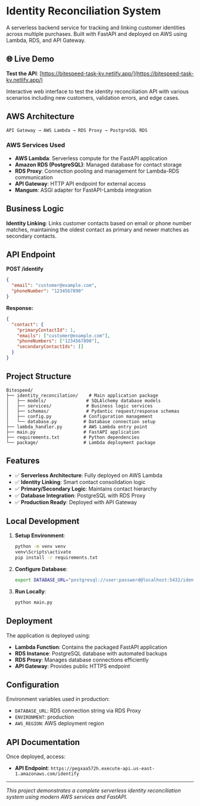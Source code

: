 # Identity Reconciliation System

A serverless backend service for tracking and linking customer identities across multiple purchases. Built with FastAPI and deployed on AWS using Lambda, RDS, and API Gateway.

## 🌐 Live Demo

**Test the API**: [https://bitespeed-task-kv.netlify.app/](https://bitespeed-task-kv.netlify.app/)

Interactive web interface to test the identity reconciliation API with various scenarios including new customers, validation errors, and edge cases.

## AWS Architecture

```
API Gateway → AWS Lambda → RDS Proxy → PostgreSQL RDS
```

### AWS Services Used
- **AWS Lambda**: Serverless compute for the FastAPI application
- **Amazon RDS (PostgreSQL)**: Managed database for contact storage
- **RDS Proxy**: Connection pooling and management for Lambda-RDS communication
- **API Gateway**: HTTP API endpoint for external access
- **Mangum**: ASGI adapter for FastAPI-Lambda integration

## Business Logic

**Identity Linking**: Links customer contacts based on email or phone number matches, maintaining the oldest contact as primary and newer matches as secondary contacts.

## API Endpoint

**POST /identify**

```json
{
  "email": "customer@example.com",
  "phoneNumber": "1234567890"
}
```

**Response:**
```json
{
  "contact": {
    "primaryContactId": 1,
    "emails": ["customer@example.com"],
    "phoneNumbers": ["1234567890"],
    "secondaryContactIds": []
  }
}
```

## Project Structure

```
Bitespeed/
├── identity_reconcilation/    # Main application package
│   ├── models/               # SQLAlchemy database models
│   ├── services/             # Business logic services
│   ├── schemas/              # Pydantic request/response schemas
│   ├── config.py            # Configuration management
│   └── database.py          # Database connection setup
├── lambda_handler.py        # AWS Lambda entry point
├── main.py                  # FastAPI application
├── requirements.txt         # Python dependencies
└── package/                 # Lambda deployment package
```

## Features

- ✅ **Serverless Architecture**: Fully deployed on AWS Lambda
- ✅ **Identity Linking**: Smart contact consolidation logic
- ✅ **Primary/Secondary Logic**: Maintains contact hierarchy
- ✅ **Database Integration**: PostgreSQL with RDS Proxy
- ✅ **Production Ready**: Deployed with API Gateway

## Local Development

1. **Setup Environment**:
   ```bash
   python -m venv venv
   venv\Scripts\activate
   pip install -r requirements.txt
   ```

2. **Configure Database**:
   ```bash
   export DATABASE_URL="postgresql://user:password@localhost:5432/identity_db"
   ```

3. **Run Locally**:
   ```bash
   python main.py
   ```

## Deployment

The application is deployed using:
- **Lambda Function**: Contains the packaged FastAPI application
- **RDS Instance**: PostgreSQL database with automated backups
- **RDS Proxy**: Manages database connections efficiently
- **API Gateway**: Provides public HTTPS endpoint

## Configuration

Environment variables used in production:
- `DATABASE_URL`: RDS connection string via RDS Proxy
- `ENVIRONMENT`: production
- `AWS_REGION`: AWS deployment region

## API Documentation

Once deployed, access:
- **API Endpoint**: `https://pegxaa572h.execute-api.us-east-1.amazonaws.com/identify`

---

*This project demonstrates a complete serverless identity reconciliation system using modern AWS services and FastAPI.* 